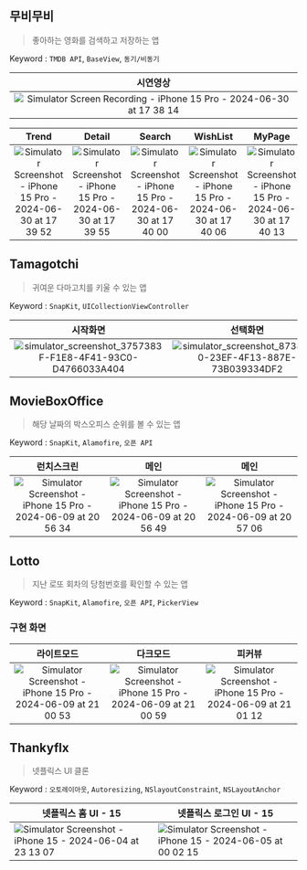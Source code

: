 ## 무비무비
> 좋아하는 영화를 검색하고 저장하는 앱

Keyword : `TMDB API`, `BaseView`, `동기/비동기`

|시연영상|
|:--:|
| ![Simulator Screen Recording - iPhone 15 Pro - 2024-06-30 at 17 38 14](https://github.com/Hminchae/UIKitAndCodebase/assets/103357078/8549a589-3e22-4c87-9f75-faa5e0c7900f) |

Trend|Detail|Search|WishList|MyPage
|:--:|:--:|:--:|:--:|:--:|
![Simulator Screenshot - iPhone 15 Pro - 2024-06-30 at 17 39 52](https://github.com/Hminchae/UIKitAndCodebase/assets/103357078/bbaa14fc-6a5e-45a5-bd06-99c86f5d64b2) | ![Simulator Screenshot - iPhone 15 Pro - 2024-06-30 at 17 39 55](https://github.com/Hminchae/UIKitAndCodebase/assets/103357078/d4748101-3c2d-4249-b4f8-eaaae60326b7) | ![Simulator Screenshot - iPhone 15 Pro - 2024-06-30 at 17 40 00](https://github.com/Hminchae/UIKitAndCodebase/assets/103357078/e9103d6d-f1e6-40de-bc11-93f56711bddf) | ![Simulator Screenshot - iPhone 15 Pro - 2024-06-30 at 17 40 06](https://github.com/Hminchae/UIKitAndCodebase/assets/103357078/968826d7-7d40-4929-ad94-169567949a01) | ![Simulator Screenshot - iPhone 15 Pro - 2024-06-30 at 17 40 13](https://github.com/Hminchae/UIKitAndCodebase/assets/103357078/00284a6a-3267-4f0d-b257-77f291f0fe48)




## Tamagotchi
> 귀여운 다마고치를 키울 수 있는 앱

Keyword : `SnapKit`, `UICollectionViewController`

시작화면|선택화면|메인화면|설정화면
|:--:|:--:|:--:|:--:|
![simulator_screenshot_3757383F-F1E8-4F41-93C0-D4766033A404](https://github.com/Hminchae/UIKitAndCodebase/assets/103357078/a943b781-b367-4748-b088-0bb01e5bff6f) | ![simulator_screenshot_8738D7B0-23EF-4F13-887E-73B039334DF2](https://github.com/Hminchae/UIKitAndCodebase/assets/103357078/bfc9db17-8571-4619-a0a2-c3b21f4707b1) | ![simulator_screenshot_FBF792DE-5E45-4327-855A-F22E1EF5CE90](https://github.com/Hminchae/UIKitAndCodebase/assets/103357078/1a08509c-bfe0-463b-8965-7df7e2ab6ff1) | ![simulator_screenshot_D25F8DA4-C6F1-4CC9-92E0-2AD1C5C5E579](https://github.com/Hminchae/UIKitAndCodebase/assets/103357078/f116302b-7804-445d-a1e5-8ca8ebda0ec3)

## MovieBoxOffice
> 해당 날짜의 박스오피스 순위를 볼 수 있는 앱

Keyword : `SnapKit`, `Alamofire`, `오픈 API`

런치스크린 | 메인 | 메인
|:--:|:--:|:--:|
![Simulator Screenshot - iPhone 15 Pro - 2024-06-09 at 20 56 34](https://github.com/Hminchae/UIKitAndCodebase/assets/103357078/b0a48296-0753-409e-b62b-a9d4de7f6964) | ![Simulator Screenshot - iPhone 15 Pro - 2024-06-09 at 20 56 49](https://github.com/Hminchae/UIKitAndCodebase/assets/103357078/22d34e17-d5e3-4d89-83ce-4f92470e4bb2) | ![Simulator Screenshot - iPhone 15 Pro - 2024-06-09 at 20 57 06](https://github.com/Hminchae/UIKitAndCodebase/assets/103357078/f08fe8ae-4005-4c83-b76b-d78861eab53e)

## Lotto
> 지난 로또 회차의 당첨번호를 확인할 수 있는 앱

Keyword : `SnapKit`, `Alamofire`, `오픈 API`, `PickerView`

### 구현 화면
라이트모드|다크모드|피커뷰
|:--:|:--:|:--:|
![Simulator Screenshot - iPhone 15 Pro - 2024-06-09 at 21 00 53](https://github.com/Hminchae/UIKitAndCodebase/assets/103357078/efb48293-c070-46a8-8c86-b6e695608c18) | ![Simulator Screenshot - iPhone 15 Pro - 2024-06-09 at 21 00 59](https://github.com/Hminchae/UIKitAndCodebase/assets/103357078/9f462f14-3a8f-4a4e-aa4c-1c9c8be4b0c1) | ![Simulator Screenshot - iPhone 15 Pro - 2024-06-09 at 21 01 12](https://github.com/Hminchae/UIKitAndCodebase/assets/103357078/f3fa21c3-5298-4e16-9a78-9e57824c011a)
 
## Thankyflx
> 넷플릭스 UI 클론

Keyword : `오토레이아웃`, `Autoresizing`, `NSlayoutConstraint`, `NSLayoutAnchor`

|넷플릭스 홈 UI - 15|넷플릭스 로그인 UI - 15|
|--|--|
![Simulator Screenshot - iPhone 15 - 2024-06-04 at 23 13 07](https://github.com/Hminchae/UIKitAndCodebase/assets/103357078/4f5ac1d9-aa2c-4dd8-a278-3b203d5872d8) | ![Simulator Screenshot - iPhone 15 - 2024-06-05 at 00 02 15](https://github.com/Hminchae/UIKitAndCodebase/assets/103357078/5c4080f8-b17f-4041-b971-e1befabddfa9)

